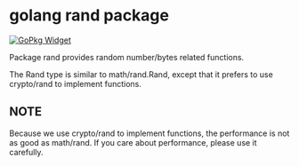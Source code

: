 # golang rand package

[![GoPkg Widget]][GoPkg]

Package rand provides random number/bytes related functions.

The Rand type is similar to math/rand.Rand, except that it prefers to use crypto/rand to implement functions.

## NOTE

Because we use crypto/rand to implement functions, the performance is not as good as math/rand. If you care about
performance, please use it carefully.

[GoPkg]: https://pkg.go.dev/github.com/chanxuehong/rand

[GoPkg Widget]: https://pkg.go.dev/badge/github.com/chanxuehong/rand.svg

